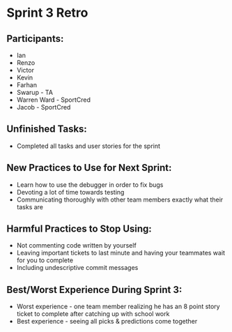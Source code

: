 <!-- Copy and paste the converted output. -->

# Sprint 3 Retro

## Participants:



*   Ian
*   Renzo
*   Victor
*   Kevin
*   Farhan
*   Swarup - TA
*   Warren Ward - SportCred
*   Jacob - SportCred


## Unfinished Tasks:



*   Completed all tasks and user stories for the sprint


## New Practices to Use for Next Sprint:



*   Learn how to use the debugger in order to fix bugs
*   Devoting a lot of time towards testing
*   Communicating thoroughly with other team members exactly what their tasks are


## Harmful Practices to Stop Using: 



*   Not commenting code written by yourself
*   Leaving important tickets to last minute and having your teammates wait for you to complete
*   Including undescriptive commit messages 


## Best/Worst Experience During Sprint 3:



*   Worst experience - one team member realizing he has an 8 point story ticket to complete after catching up with school work
*   Best experience - seeing all picks & predictions come together